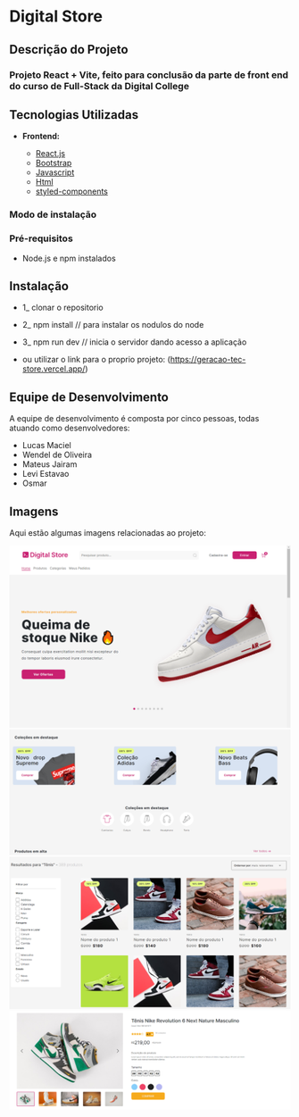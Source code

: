 # Digital Store

## Descrição do Projeto

### Projeto React + Vite, feito para conclusão da parte de front end do curso de Full-Stack da Digital College
## Tecnologias Utilizadas

- **Frontend:**

  - [React.js](https://reactjs.org/)
  - [Bootstrap](https://getbootstrap.com/)
  - [Javascript](https://developer.mozilla.org/pt-BR/docs/Web/JavaScript)
  - [Html](https://developer.mozilla.org/pt-BR/docs/Web/HTML)
  - [styled-components](https://styled-components.com/)

### Modo de instalação

### Pré-requisitos

- Node.js e npm instalados

## Instalação


- 1_ clonar o repositorio
- 2_ npm install // para instalar os nodulos do node
- 3_ npm run dev // inicia o servidor dando acesso a aplicação

- ou utilizar o link para o proprio projeto: (https://geracao-tec-store.vercel.app/)

## Equipe de Desenvolvimento

A equipe de desenvolvimento é composta por cinco pessoas, todas atuando como desenvolvedores:

- Lucas Maciel
- Wendel de Oliveira
- Mateus Jairam
- Levi Estavao
- Osmar

## Imagens

Aqui estão algumas imagens relacionadas ao projeto:

![Imagem 1](public/digitalStore.png)
![Imagem 2](public/Coleções.png)
![Imagem 3](public/ListaProdutos.png)
![Imagem 5](public/Produto.png)

